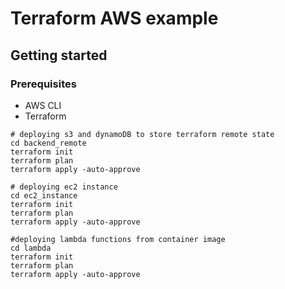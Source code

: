 # Terraform AWS example

## Getting started

### Prerequisites
* AWS CLI
* Terraform

```
# deploying s3 and dynamoDB to store terraform remote state
cd backend_remote
terraform init
terraform plan
terraform apply -auto-approve

# deploying ec2 instance
cd ec2_instance
terraform init
terraform plan
terraform apply -auto-approve

#deploying lambda functions from container image
cd lambda
terraform init
terraform plan
terraform apply -auto-approve

```